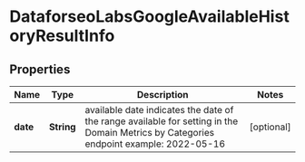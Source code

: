 

# DataforseoLabsGoogleAvailableHistoryResultInfo


## Properties

| Name | Type | Description | Notes |
|------------ | ------------- | ------------- | -------------|
|**date** | **String** | available date indicates the date of the range available for setting in the Domain Metrics by Categories endpoint example: 2022-05-16 |  [optional] |




